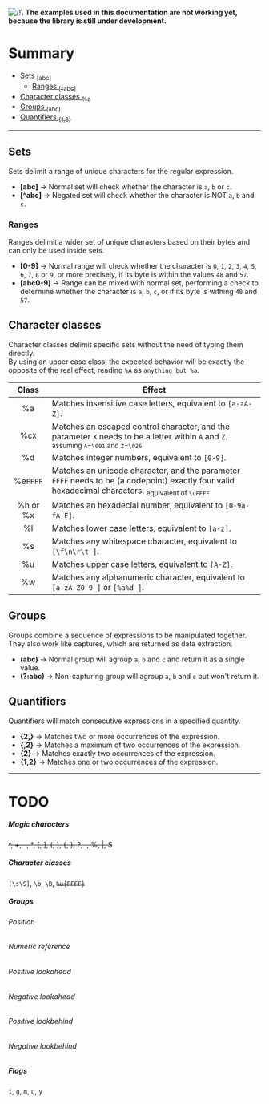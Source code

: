![/!\\](https://i.imgur.com/HQ188PK.png) **The examples used in this documentation are not working yet, because the library is still under development.**

# Summary
- [Sets <sub>\[abc\]</sub>](#sets)
	- [Ranges <sub>\[^abc\]</sub>](#ranges)
- [Character classes <sub>%a</sub>](#character-classes)
- [Groups <sub>\(abc\)</sub>](#groups)
- [Quantifiers <sub>{1,2}</sub>](#quantifiers)

---

## Sets
Sets delimit a range of unique characters for the regular expression.

- **\[abc\]** → Normal set will check whether the character is `a`, `b` or `c`.
- **\[^abc\]** → Negated set will check whether the character is NOT `a`, `b` and `c`.

### Ranges
Ranges delimit a wider set of unique characters based on their bytes and can only be used inside sets.

- **\[0-9\]** → Normal range will check whether the character is `0`, `1`, `2`, `3`, `4`, `5`, `6`, `7`, `8` or `9`, or more precisely, if its byte is within the values `48` and `57`.
- **\[abc0-9\]** → Range can be mixed with normal set, performing a check to determine whether the character is `a`, `b`, `c`, or if its byte is withing `48` and `57`.

## Character classes
Character classes delimit specific sets without the need of typing them directly.<br>
By using an upper case class, the expected behavior will be exactly the opposite of the real effect, reading `%A` as `anything but %a`.

| Class    | Effect                                                                                                                                                        |
| :-:      | -                                                                                                                                                             |  
| %a       | Matches insensitive case letters, equivalent to `[a-zA-Z]`.                                                                                                   |
| %c`X`    | Matches an escaped control character, and the parameter `X` needs to be a letter within `A` and `Z`. <sub>assuming `A`=`\001` and `Z`=`\026`</sub>            |
| %d       | Matches integer numbers, equivalent to `[0-9]`.                                                                                                               |
| %e`FFFF` | Matches an unicode character, and the parameter `FFFF` needs to be (a codepoint) exactly four valid hexadecimal characters. <sub>equivalent of `\uFFFF`</sub> |
| %h or %x | Matches an hexadecial number, equivalent to `[0-9a-fA-F]`.                                                                                                    |
| %l       | Matches lower case letters, equivalent to `[a-z]`.                                                                                                            |
| %s       | Matches any whitespace character, equivalent to `[\f\n\r\t ]`.                                                                                                |
| %u       | Matches upper case letters, equivalent to `[A-Z]`.                                                                                                            |
| %w       | Matches any alphanumeric character, equivalent to `[a-zA-Z0-9_]` or `[%a%d_]`.                                                                                |

## Groups
Groups combine a sequence of expressions to be manipulated together.<br>
They also work like captures, which are returned as data extraction.

- **\(abc\)** → Normal group will agroup `a`, `b` and `c` and return it as a single value.
- **\(?:abc\)** → Non-capturing group will agroup `a`, `b` and `c` but won't return it.

## Quantifiers
Quantifiers will match consecutive expressions in a specified quantity.

- **{2,}** → Matches two or more occurrences of the expression.
- **{,2}** → Matches a maximum of two occurrences of the expression.
- **{2}** → Matches exactly two occurrences of the expression.
- **{1,2}** → Matches one or two occurrences of the expression.

---

# TODO

##### Magic characters
~~^, +, -, \*, \[, \], \(, \), \{, \}, ?, ., %, \|, $~~
##### Character classes
`[\s\S]`, `\b`, `\B`, ~~`%u{FFFF}`~~
##### Groups
###### Position
###### Numeric reference
###### Positive lookahead
###### Negative lookahead
###### Positive lookbehind
###### Negative lookbehind
##### Flags
`i`, `g`, `m`, `u`, `y`